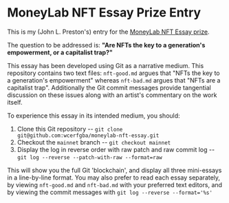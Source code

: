# MoneyLab NFT Essay Prize Entry

This is my (John L. Preston's) entry for the [MoneyLab NFT Essay prize](https://networkcultures.org/moneylab/2022/01/21/moneylab-nft-essay-prize/).

The question to be addressed is: **"Are NFTs the key to a generation's empowerment, or a capitalist trap?"**

This essay has been developed using Git as a narrative medium. This repository contains two text files: `nft-good.md` argues that "NFTs the key to a generation's empowerment" whereas `nft-bad.md` argues that "NFTs are a capitalist trap". Additionally the Git commit messages provide tangential discussion on these issues along with an artist's commentary on the work itself.

To experience this essay in its intended medium, you should:

1. Clone this Git repository -- `git clone git@github.com:wcerfgba/moneylab-nft-essay.git`
2. Checkout the `mainnet` branch -- `git checkout mainnet`
3. Display the log in reverse order with raw patch and raw commit log -- `git log --reverse --patch-with-raw --format=raw`

This will show you the full Git 'blockchain', and display all three mini-essays in a line-by-line format. You may also prefer to read each essay separately, by viewing `nft-good.md` and `nft-bad.md` with your preferred text editors, and by viewing the commit messages with `git log --reverse --format='%s'`
